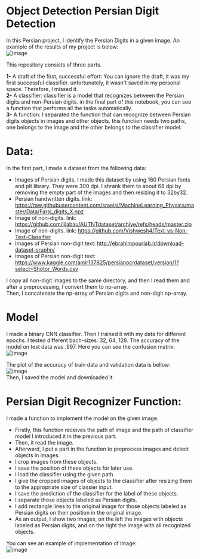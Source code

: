 # Object Detection Persian Digit Detection
In this Persian project, I identify the Persian Digits in a given image. An example of the results of my project is below:  
![image](https://user-images.githubusercontent.com/67642255/142971398-6dd777eb-524d-4f95-bd20-e5c0d3cfbf54.png)  


This repository consists of three parts.   

**1-** A draft of the first, successful effort: You can ignore the draft, it was my first successful classifier. unfortunately, it wasn't saved in my personal space. Therefore, I missed it.   
**2-** A classifier: classifier is a model that recognizes between the Persian digits and non-Persian digits. in the final part of this notebook, you can see a function that performs all the tasks automatically.     
**3-** A function: I separated the function that can recognize between Persian digits objects in images and other objects. this function needs two paths, one belongs to the image and the other belongs to the classifier model.

# Data:
In the first part, I made a dataset from the following data:
- Images of Persian digits, I made this dataset by using 160 Persian fonts and plt library. They were 300 dpi. I shrank them to about 68 dpi by removing the empty part of the images and then resizing it to 32by32. 
- Persian handwritten digits. link: https://raw.githubusercontent.com/sraeisi/MachineLearning_Physics/master/Data/Farsi_digits_X.npz
- Image of non-digits. link: https://github.com/iilabau/AUTNTdataset/archive/refs/heads/master.zip
- Image of non-digits. link: https://github.com/Vishwesh4/Text-vs-Non-Text-Classifier
- Images of Persian non-digit text: http://ebrahimpourlab.ir/download-dataset-sruphn/
- Images of Persian non-digit text: https://www.kaggle.com/amir137825/persianocrdataset/version/1?select=Shotor_Words.csv   

I copy all non-digit images to the same directory, and then I read them and after a preprocessing, I convert them to np-array.  
Then, I concatenate the np-array of Persian digits and non-digit np-array. 

# Model

I made a binary CNN classifier. Then I trained it with my data for different epochs. 
I tested different bach-sizes: 32, 64, 128.
The accuracy of the model on test data was .997. 
Here you can see the confusion matrix:   
![image](https://user-images.githubusercontent.com/67642255/142972658-88dc7405-ccca-44fe-adc7-0a2bd8b31d0c.png)  

The plot of the accuracy of train data and validation data is bellow:   
![image](https://user-images.githubusercontent.com/67642255/142972737-c5604dd3-949d-480f-81eb-ff64e5f5c210.png)   
Then, I saved the model and downloaded it. 


# Persian Digit Recognizer Function:

I made a function to implement the model on the given image. 
- Firstly, this function receives the path of image and the path of classifier model I introduced it in the previous part. 
- Then, it read the image.
- Afterward, I put a part in the function to preprocess images and detect objects in images. 
- I crop images from these objects. 
- I save the position of these objects for later use.
- I load the classifier using the given path. 
- I give the cropped images of objects to the classifier after resizing them to the appropriate size of classier input.
- I save the prediction of the classifier for the label of these objects. 
- I separate those objects labeled as Persian digits. 
- I add rectangle lines to the original image for those objects labeled as Persian digits on their position in the original image. 
- As an output, I show two images, on the left the images with objects labeled as Persian digits, and on the right the image with all recognized objects. 


You can see an example of implementation of image:   
![image](https://user-images.githubusercontent.com/67642255/142973714-f8707751-aa1c-4cf6-9e80-05d4a8f81036.png)   



